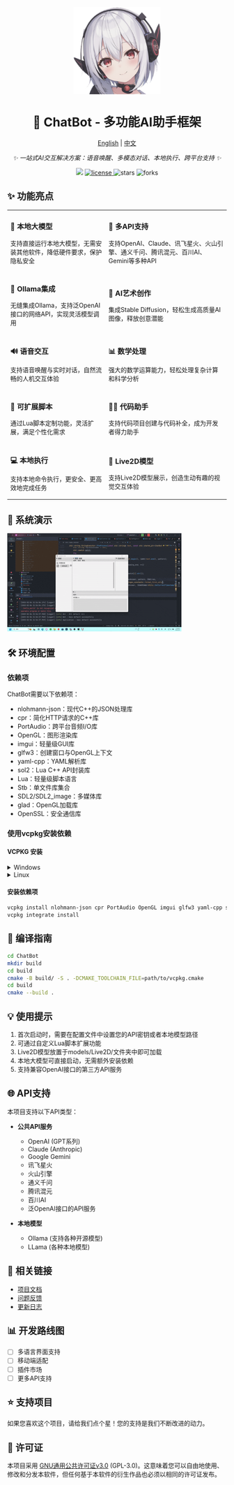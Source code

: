 <p align="center">
    <img src="https://github.com/NGLSG/ChatBot/raw/main/img/self.png" width="200" height="200" alt="ChatBot">
</p>

<div align="center">

# 🤖 ChatBot - 多功能AI助手框架

[English](README_EN.md) | [中文](README.md)

_✨ 一站式AI交互解决方案：语音唤醒、多模态对话、本地执行、跨平台支持 ✨_

</div>

<p align="center">
  <img src="https://img.shields.io/badge/作者-Ge汁菌-yellow">
  <a href="https://raw.githubusercontent.com/NGLSG/ChatBot/main/LICENSE">
    <img src="https://img.shields.io/github/license/NGLSG/ChatBot" alt="license">
  </a>
  <img src="https://img.shields.io/github/stars/NGLSG/ChatBot.svg" alt="stars">
  <img src="https://img.shields.io/github/forks/NGLSG/ChatBot.svg" alt="forks">
</p>

## ✨ 功能亮点

<table>
  <tr>
    <td>
      <h3>🧠 本地大模型</h3>
      <p>支持直接运行本地大模型，无需安装其他软件，降低硬件要求，保护隐私安全</p>
    </td>
    <td>
      <h3>🔮 多API支持</h3>
      <p>支持OpenAI、Claude、讯飞星火、火山引擎、通义千问、腾讯混元、百川AI、Gemini等多种API</p>
    </td>
  </tr>
  <tr>
    <td>
      <h3>🐳 Ollama集成</h3>
      <p>无缝集成Ollama，支持泛OpenAI接口的网络API，实现灵活模型调用</p>
    </td>
    <td>
      <h3>🎨 AI艺术创作</h3>
      <p>集成Stable Diffusion，轻松生成高质量AI图像，释放创意潜能</p>
    </td>
  </tr>
  <tr>
    <td>
      <h3>🔊 语音交互</h3>
      <p>支持语音唤醒与实时对话，自然流畅的人机交互体验</p>
    </td>
    <td>
      <h3>📊 数学处理</h3>
      <p>强大的数学运算能力，轻松处理复杂计算和科学分析</p>
    </td>
  </tr>
  <tr>
    <td>
      <h3>🧩 可扩展脚本</h3>
      <p>通过Lua脚本定制功能，灵活扩展，满足个性化需求</p>
    </td>
    <td>
      <h3>👩‍💻 代码助手</h3>
      <p>支持代码项目创建与代码补全，成为开发者得力助手</p>
    </td>
  </tr>
  <tr>
    <td>
      <h3>💻 本地执行</h3>
      <p>支持本地命令执行，更安全、更高效地完成任务</p>
    </td>
    <td>
      <h3>👾 Live2D模型</h3>
      <p>支持Live2D模型展示，创造生动有趣的视觉交互体验</p>
    </td>
  </tr>
</table>

## 📝 系统演示

![系统演示](img/demo.gif)

## 🛠️ 环境配置

### 依赖项

ChatBot需要以下依赖项：

- nlohmann-json：现代C++的JSON处理库
- cpr：简化HTTP请求的C++库
- PortAudio：跨平台音频I/O库
- OpenGL：图形渲染库
- imgui：轻量级GUI库
- glfw3：创建窗口与OpenGL上下文
- yaml-cpp：YAML解析库
- sol2：Lua C++ API封装库
- Lua：轻量级脚本语言
- Stb：单文件库集合
- SDL2/SDL2_image：多媒体库
- glad：OpenGL加载库
- OpenSSL：安全通信库

### 使用vcpkg安装依赖

#### VCPKG 安装

<details>
<summary>Windows</summary>

```bash
git clone https://github.com/Microsoft/vcpkg.git
cd vcpkg
./bootstrap-vcpkg.bat
```
</details>

<details>
<summary>Linux</summary>

```bash
git clone https://github.com/Microsoft/vcpkg.git
cd vcpkg
./bootstrap-vcpkg.sh
```
</details>

#### 安装依赖项

```bash
vcpkg install nlohmann-json cpr PortAudio OpenGL imgui glfw3 yaml-cpp sol2 Lua Stb SDL2 SDL2_image glad OpenSSL
vcpkg integrate install
```

## 🚀 编译指南

```bash
cd ChatBot
mkdir build
cd build
cmake -B build/ -S . -DCMAKE_TOOLCHAIN_FILE=path/to/vcpkg.cmake
cd build
cmake --build .
```

## 💡 使用提示

1. 首次启动时，需要在配置文件中设置您的API密钥或者本地模型路径
2. 可通过自定义Lua脚本扩展功能
3. Live2D模型放置于models/Live2D/文件夹中即可加载
4. 本地大模型可直接启动，无需额外安装依赖
5. 支持兼容OpenAI接口的第三方API服务

## 🌐 API支持

本项目支持以下API类型：

- **公共API服务**
    - OpenAI (GPT系列)
    - Claude (Anthropic)
    - Google Gemini
    - 讯飞星火
    - 火山引擎
    - 通义千问
    - 腾讯混元
    - 百川AI
    - 泛OpenAI接口的API服务

- **本地模型**
    - Ollama (支持各种开源模型)
    - LLama (各种本地模型)

## 🔗 相关链接

- [项目文档](https://github.com/NGLSG/ChatBot/wiki)
- [问题反馈](https://github.com/NGLSG/ChatBot/issues)
- [更新日志](https://github.com/NGLSG/ChatBot/blob/main/CHANGELOG.md)

## 📊 开发路线图

- [ ] 多语言界面支持
- [ ] 移动端适配
- [ ] 插件市场
- [ ] 更多API支持

## ⭐ 支持项目

如果您喜欢这个项目，请给我们点个星！您的支持是我们不断改进的动力。

## 📄 许可证

本项目采用 [GNU通用公共许可证v3.0](LICENSE) (GPL-3.0)。这意味着您可以自由地使用、修改和分发本软件，但任何基于本软件的衍生作品也必须以相同的许可证发布。


